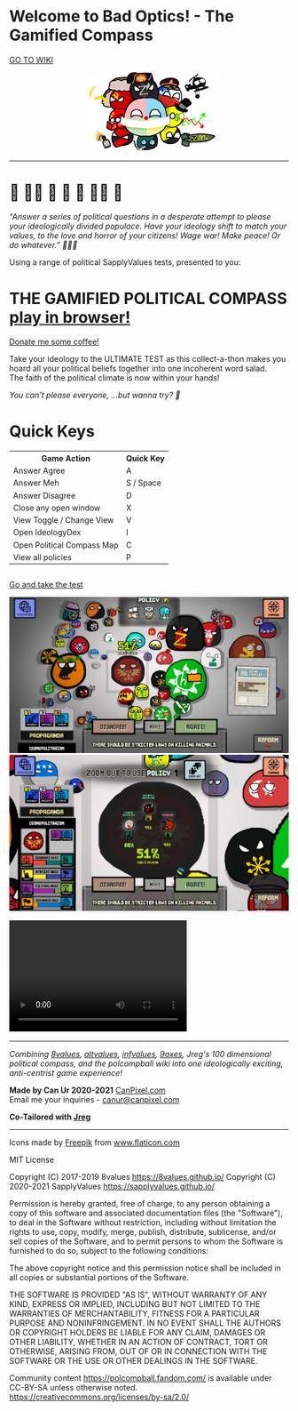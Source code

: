 <p align='center'>

# Welcome to Bad Optics! - The Gamified Compass

</p>

<a href='https://github.com/CanPixel/BadOptics/wiki' >GO TO WIKI</a>

<p align='center'>
<img src='https://github.com/CanPixel/BadOptics/blob/Wiki-Icons/IMG_3149.PNG' width='50%'>

</p>

<hr>

# 👀 👨🏻 🧠 💭 🎩 🏴‍☠️ 💸 

_“Answer a series of political questions in a desperate attempt to please your ideologically divided populace. Have your ideology shift to match your values, to the love and horror of your citizens! Wage war! Make peace! Or do whatever.” 👔👨🏻_


Using a range of political SapplyValues tests, presented to you:
# THE GAMIFIED POLITICAL COMPASS [play in browser!](https://canpixel.github.io/BadOptics/)

<a target='_blank' href='https://paypal.me/canneke'>Donate me some coffee!</a>

Take your ideology to the ULTIMATE TEST as this collect-a-thon makes you hoard all your political beliefs together into one incoherent word salad.  
The faith of the political climate is now within your hands!

_You can’t please everyone,
...but wanna try? 👀_

# Quick Keys
<table>
  <tr>
    <th>Game Action</th>
    <th>Quick Key</th>
  </tr>
  <tr>
    <td>Answer Agree</td>
    <td> A </td>
  </tr>
  <tr>
    <td>Answer Meh</td>
    <td> S / Space </td>
  </tr>
  <tr>
    <td>Answer Disagree</td>
    <td> D </td>
  </tr>
  <tr>
    <td>Close any open window</td>
    <td> X </td>
  </tr>
  <tr>
    <td>View Toggle / Change View</td>
    <td> V </td>
  </tr>
    <tr>
    <td>Open IdeologyDex</td>
    <td> I </td>
  </tr>
  <tr>
    <td>Open Political Compass Map</td>
    <td> C </td>
  </tr>
  <tr>
    <td>View all policies</td>
    <td> P </td>
  </tr>
</table>
<pre></pre>

[Go and take the test](https://canpixel.github.io/BadOptics/)



<img src='https://github.com/CanPixel/BadOptics/blob/Wiki-Icons/wiki_game.jpg'>

<img src='https://github.com/CanPixel/BadOptics/blob/Wiki-Icons/wiki_game2.jpg'>


<video src="https://drive.google.com/file/d/1CHgiDE1Ip8xilfWeUEi4lX-jr3umPxud/view?usp=sharing" width="320" height="200" controls preload></video>

<hr>

_Combining [8values](https://github.com/8values/), [altvalues](https://github.com/altvalues/), [infvalues](https://github.com/infvalues/), [9axes](https://github.com/9axes/), Jreg's 100 dimensional political compass, and the polcompball wiki into one ideologically exciting, anti-centrist game experience!_

__Made by Can Ur
2020-2021__
[CanPixel.com](https://canpixel.com/projects.php)
<br>
Email me your inquiries - canur@canpixel.com

__Co-Tailored with <a href='https://www.youtube.com/user/flavacrava' target='_blank'>Jreg</a>__


---

<div>Icons made by <a href="https://www.freepik.com" title="Freepik">Freepik</a> from <a href="https://www.flaticon.com/" title="Flaticon">www.flaticon.com</a></div>

MIT License


Copyright (C) 2017-2019 8values <https://8values.github.io/>
Copyright (C) 2020-2021 SapplyValues <https://sapplyvalues.github.io/>

Permission is hereby granted, free of charge, to any person obtaining a copy of
this software and associated documentation files (the "Software"), to deal in
the Software without restriction, including without limitation the rights to
use, copy, modify, merge, publish, distribute, sublicense, and/or sell copies
of the Software, and to permit persons to whom the Software is furnished to do
so, subject to the following conditions:

The above copyright notice and this permission notice shall be included in all
copies or substantial portions of the Software.

THE SOFTWARE IS PROVIDED "AS IS", WITHOUT WARRANTY OF ANY KIND, EXPRESS OR
IMPLIED, INCLUDING BUT NOT LIMITED TO THE WARRANTIES OF MERCHANTABILITY,
FITNESS FOR A PARTICULAR PURPOSE AND NONINFRINGEMENT. IN NO EVENT SHALL THE
AUTHORS OR COPYRIGHT HOLDERS BE LIABLE FOR ANY CLAIM, DAMAGES OR OTHER
LIABILITY, WHETHER IN AN ACTION OF CONTRACT, TORT OR OTHERWISE, ARISING FROM,
OUT OF OR IN CONNECTION WITH THE SOFTWARE OR THE USE OR OTHER DEALINGS IN THE
SOFTWARE.


Community content <https://polcompball.fandom.com/> is available under CC-BY-SA unless otherwise noted.
https://creativecommons.org/licenses/by-sa/2.0/ 
